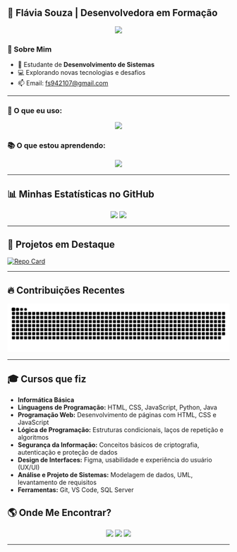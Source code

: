 ## 🚀 Flávia Souza | Desenvolvedora em Formação  

<p align="center">
  <img src="https://readme-typing-svg.herokuapp.com?size=22&duration=4000&color=F7DC6F&center=true&vCenter=true&width=500&lines=Bem-vindo(a)+ao+meu+GitHub!;Estudante+de+Desenvolvimento+de+Sistemas+%F0%9F%94%A5"/>
</p>

### 📌 Sobre Mim
- 🚀 Estudante de **Desenvolvimento de Sistemas**
- 💻 Explorando novas tecnologias e desafios
- 📫 Email: [fs942107@gmail.com](mailto:fs942107@gmail.com)

---


### 📌 O que eu uso:
<p align="center">
  <img src="https://skillicons.dev/icons?i=html,css,js,python" />
</p>

### 📚 O que estou aprendendo:
<p align="center">
  <img src="https://skillicons.dev/icons?i=react,java,php,c#" />
</p>

---

## 📊 Minhas Estatísticas no GitHub
<p align="center">
  <img src="https://github-readme-stats.vercel.app/api?username=flaviasouza&show_icons=true&theme=radical"/>
  <img src="https://github-readme-streak-stats.herokuapp.com/?user=flaviasouza&theme=radical"/>
</p>

---

## 📌 Projetos em Destaque
[![Repo Card](https://github-readme-stats.vercel.app/api/pin/?username=FS-dev7&repo=SEU_REPO_AQUI&theme=radical)](https://github.com/FS-dev7/SEU_REPO_AQUI)

---


## 🔥 Contribuições Recentes
<p align="center">
  <img src="https://raw.githubusercontent.com/Platane/snk/output/github-contribution-grid-snake.svg"/>
</p>

---

## 🎓 Cursos que fiz
- **Informática Básica**
- **Linguagens de Programação:** HTML, CSS, JavaScript, Python, Java
- **Programação Web:** Desenvolvimento de páginas com HTML, CSS e JavaScript
- **Lógica de Programação:** Estruturas condicionais, laços de repetição e algoritmos
- **Segurança da Informação:** Conceitos básicos de criptografia, autenticação e proteção de dados
- **Design de Interfaces:** Figma, usabilidade e experiência do usuário (UX/UI)
- **Análise e Projeto de Sistemas:** Modelagem de dados, UML, levantamento de requisitos
- **Ferramentas:** Git, VS Code, SQL Server

## 🌎 Onde Me Encontrar?
<p align="center">
  <a href="https://www.instagram.com/flavinha_souza07"><img src="https://img.shields.io/badge/Instagram-E4405F?style=for-the-badge&logo=instagram&logoColor=white"/></a>
  <a href="https://linkedin.com/in/Flávia Souza"><img src="https://img.shields.io/badge/LinkedIn-0077B5?style=for-the-badge&logo=linkedin&logoColor=white"/></a>
  <a href="https://github.com/FS-dev7"><img src="https://img.shields.io/badge/GitHub-181717?style=for-the-badge&logo=github&logoColor=white"/></a>
</p>

</p>

---


